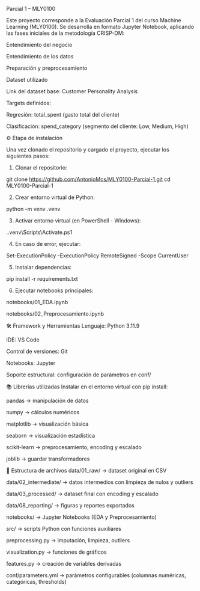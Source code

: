 Parcial 1 – MLY0100

Este proyecto corresponde a la Evaluación Parcial 1 del curso Machine Learning (MLY0100).
Se desarrolla en formato Jupyter Notebook, aplicando las fases iniciales de la metodología CRISP-DM:

Entendimiento del negocio

Entendimiento de los datos

Preparación y preprocesamiento

Dataset utilizado

Link del dataset base: Customer Personality Analysis

Targets definidos:

Regresión: total_spent (gasto total del cliente)

Clasificación: spend_category (segmento del cliente: Low, Medium, High)

⚙️ Etapa de instalación

Una vez clonado el repositorio y cargado el proyecto, ejecutar los siguientes pasos:
1. Clonar el repositorio:

git clone https://github.com/AntonioMcs/MLY0100-Parcial-1.git
cd MLY0100-Parcial-1


2. Crear entorno virtual de Python:

python -m venv .venv

3. Activar entorno virtual (en PowerShell - Windows):

.\.venv\Scripts\Activate.ps1

4. En caso de error, ejecutar:

Set-ExecutionPolicy -ExecutionPolicy RemoteSigned -Scope CurrentUser

5. Instalar dependencias:

pip install -r requirements.txt

6. Ejecutar notebooks principales:

notebooks/01_EDA.ipynb

notebooks/02_Preprocesamiento.ipynb

🛠️ Framework y Herramientas
Lenguaje: Python 3.11.9

IDE: VS Code

Control de versiones: Git

Notebooks: Jupyter

Soporte estructural: configuración de parámetros en conf/

📚 Librerías utilizadas
Instalar en el entorno virtual con pip install:

pandas → manipulación de datos

numpy → cálculos numéricos

matplotlib → visualización básica

seaborn → visualización estadística

scikit-learn → preprocesamiento, encoding y escalado

joblib → guardar transformadores

📂 Estructura de archivos
data/01_raw/ → dataset original en CSV

data/02_intermediate/ → datos intermedios con limpieza de nulos y outliers

data/03_processed/ → dataset final con encoding y escalado

data/08_reporting/ → figuras y reportes exportados

notebooks/ → Jupyter Notebooks (EDA y Preprocesamiento)

src/ → scripts Python con funciones auxiliares

preprocessing.py → imputación, limpieza, outliers

visualization.py → funciones de gráficos

features.py → creación de variables derivadas

conf/parameters.yml → parámetros configurables (columnas numéricas, categóricas, thresholds)